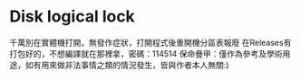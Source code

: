 # Disk logical lock

千萬別在實體機打開，無發作症狀，打開程式後重開機分區表報廢
在Releases有打包好的，不想編譯就在那裡拿，密碼：114514
保命疊甲：僅作為參考及學術用途，如有用來做非法事情之類的情況發生，皆與作者本人無關:)
